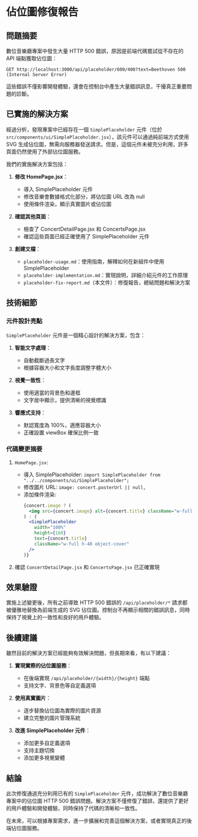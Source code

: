 # 佔位圖修復報告

## 問題摘要

數位音樂廳專案中發生大量 HTTP 500 錯誤，原因是前端代碼嘗試從不存在的 API 端點獲取佔位圖：
```
GET http://localhost:3000/api/placeholder/600/400?text=Beethoven 500 (Internal Server Error)
```

這些錯誤不僅影響開發體驗，還會在控制台中產生大量錯誤訊息，干擾真正重要問題的診斷。

## 已實施的解決方案

經過分析，發現專案中已經存在一個 `SimplePlaceholder` 元件（位於 `src/components/ui/SimplePlaceholder.jsx`），該元件可以通過純前端方式使用 SVG 生成佔位圖，無需向服務器發送請求。但是，這個元件未被充分利用，許多頁面仍然使用了外部佔位圖服務。

我們的實施解決方案包括：

1. **修改 HomePage.jsx**：
   - 導入 SimplePlaceholder 元件
   - 修改音樂會數據格式化部分，將佔位圖 URL 改為 null
   - 使用條件渲染，顯示真實圖片或佔位圖

2. **確認其他頁面**：
   - 檢查了 ConcertDetailPage.jsx 和 ConcertsPage.jsx
   - 確認這些頁面已經正確使用了 SimplePlaceholder 元件

3. **創建文檔**：
   - `placeholder-usage.md`：使用指南，解釋如何在新組件中使用 SimplePlaceholder
   - `placeholder-implementation.md`：實現說明，詳細介紹元件的工作原理
   - `placeholder-fix-report.md`（本文件）：修復報告，總結問題和解決方案

## 技術細節

### 元件設計亮點

`SimplePlaceholder` 元件是一個精心設計的解決方案，包含：

1. **智能文字處理**：
   - 自動截斷過長文字
   - 根據容器大小和文字長度調整字體大小

2. **視覺一致性**：
   - 使用適當的背景色和邊框
   - 文字居中顯示，提供清晰的視覺標識

3. **響應式支持**：
   - 默認寬度為 100%，適應容器大小
   - 正確設置 viewBox 確保比例一致

### 代碼變更摘要

1. `HomePage.jsx`:
   - 導入 SimplePlaceholder: `import SimplePlaceholder from "../../components/ui/SimplePlaceholder";`
   - 修改圖片 URL: `image: concert.posterUrl || null,`
   - 添加條件渲染:
     ```jsx
     {concert.image ? (
       <img src={concert.image} alt={concert.title} className="w-full h-40 object-cover" />
     ) : (
       <SimplePlaceholder
         width="100%"
         height={160}
         text={concert.title}
         className="w-full h-40 object-cover"
       />
     )}
     ```

2. 確認 `ConcertDetailPage.jsx` 和 `ConcertsPage.jsx` 已正確實現

## 效果驗證

實施上述變更後，所有之前導致 HTTP 500 錯誤的 `/api/placeholder/*` 請求都被優雅地替換為前端生成的 SVG 佔位圖。控制台不再顯示相關的錯誤訊息，同時保持了視覺上的一致性和良好的用戶體驗。

## 後續建議

雖然目前的解決方案已經能夠有效解決問題，但長期來看，有以下建議：

1. **實現實際的佔位圖服務**：
   - 在後端實現 `/api/placeholder/{width}/{height}` 端點
   - 支持文字、背景色等自定義選項

2. **使用真實圖片**：
   - 逐步替換佔位圖為實際的圖片資源
   - 建立完整的圖片管理系統

3. **改進 SimplePlaceholder 元件**：
   - 添加更多自定義選項
   - 支持主題切換
   - 添加更多視覺變體

## 結論

此次修復通過充分利用已有的 `SimplePlaceholder` 元件，成功解決了數位音樂廳專案中的佔位圖 HTTP 500 錯誤問題。解決方案不僅修復了錯誤，還提供了更好的用戶體驗和開發體驗，同時保持了代碼的清晰和一致性。

在未來，可以根據專案需求，進一步擴展和完善這個解決方案，或者實現真正的後端佔位圖服務。
